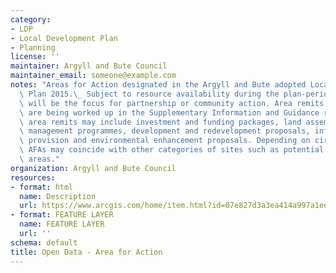 ```yaml
---
category:
- LDP
- Local Development Plan
- Planning
license: ''
maintainer: Argyll and Bute Council
maintainer_email: someone@example.com
notes: "Areas for Action designated in the Argyll and Bute adopted Local Development\
  \ Plan 2015.\_ Subject to resource availability during the plan-period, these areas\
  \ will be the focus for partnership or community action. Area remits for these AFAs\
  \ are being worked up in the Supplementary Information and Guidance report; these\
  \ area remits may include investment and funding packages, land assembly and asset\
  \ management programmes, development and redevelopment proposals, infrastructure\
  \ provision and environmental enhancement proposals. Depending on circumstances,\
  \ AFAs may coincide with other categories of sites such as potential development\
  \ areas."
organization: Argyll and Bute Council
resources:
- format: html
  name: Description
  url: https://www.arcgis.com/home/item.html?id=07e827d3a3ea414a997a1eef6ab29f24
- format: FEATURE LAYER
  name: FEATURE LAYER
  url: ''
schema: default
title: Open Data - Area for Action
---
```

